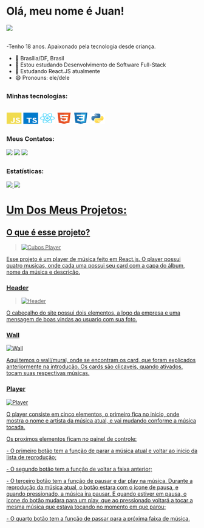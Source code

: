 # Olá, meu nome é Juan!
<div> 
  <a href="https://www.linkedin.com/in/juan-nicolas/" target="_blank"><img src="https://img.shields.io/badge/-LinkedIn-%230077B5?style=for-the-badge&logo=linkedin&logoColor=white" target="_blank"></a>
</div>

##

-Tenho 18 anos. Apaixonado pela tecnologia desde criança.

- 📍 Brasília/DF, Brasil
- 🔭 Estou estudando Desenvolvimento de Software Full-Stack
- 🌱 Estudando React.JS atualmente
- 😄 Pronouns: ele/dele

##

### Minhas tecnologias:
<div style="display: inline_block"><br>
  <img align="center" alt="Juan-Js" height="30" width="40" src="https://raw.githubusercontent.com/devicons/devicon/master/icons/javascript/javascript-plain.svg">
  <img align="center" alt="Juan-Ts" height="30" width="40" src="https://raw.githubusercontent.com/devicons/devicon/master/icons/typescript/typescript-plain.svg">
  <img align="center" alt="Juan-React" height="30" width="40" src="https://raw.githubusercontent.com/devicons/devicon/master/icons/react/react-original.svg">
  <img align="center" alt="Juan-HTML" height="30" width="40" src="https://raw.githubusercontent.com/devicons/devicon/master/icons/html5/html5-original.svg">
  <img align="center" alt="Juan-CSS" height="30" width="40" src="https://raw.githubusercontent.com/devicons/devicon/master/icons/css3/css3-original.svg">
  <img align="center" alt="Juan-Python" height="30" width="40" src="https://raw.githubusercontent.com/devicons/devicon/master/icons/python/python-original.svg">
</div>

##

### Meus Contatos:
<div>
  <a href = "mailto:juannicolasdev@gmail.com"><img src="https://img.shields.io/badge/-Gmail-%23333?style=for-the-badge&logo=gmail&logoColor=white" target="_blank"></a>
  <a href="https://instagram.com/juannicolas5051" target="_blank"><img src="https://img.shields.io/badge/-Instagram-%23E4405F?style=for-the-badge&logo=instagram&logoColor=white" target="_blank"></a>
  <a href="https://www.tiktok.com/@umfuturodev" target="_blank"><img src="https://cdn.icon-icons.com/icons2/2530/PNG/512/tiktok_button_icon_151836.png" height="30"  target="_blank"></a>
  
</div>

##

### Estatísticas:
<div>
<a href="https://github.com/juan-bl">
<img loading="lazy" height="160em" src="https://github-readme-stats.vercel.app/api/top-langs/?username=juan-bl&layout=compact&langs_count=7&theme=dracula"/>
<img loading="lazy" height="160em" src="https://github-readme-stats.vercel.app/api?username=juan-bl&show_icons=true&theme=dracula&include_all_commits=true&count_private=true"/>
</div>

##

# Um Dos Meus Projetos:

## O que é esse projeto?

> ![Cubos Player](https://user-images.githubusercontent.com/129800235/255066640-25178efe-1644-448c-9f50-52b21028835a.png)

<section>
  <p>Esse projeto é um player de música feito em React.js. O player possui quatro musicas, onde cada uma possui seu card com a capa do álbum, nome da música e descrição.</p>
</section>

### Header

> ![Header](https://user-images.githubusercontent.com/129800235/255067947-64bec38f-2a11-4f32-920b-9c49cadab44b.png)

<section>  
  <p>O cabeçalho do site possui dois elementos, a logo da empresa e uma mensagem de boas vindas ao usuario com sua foto.</p>
</section>

### Wall

![Wall](https://github.com/juan-bl/juan-bl/assets/129800235/28efdbcc-af08-4692-838d-26a64857be96)

<section>
  <p>Aqui temos o wall/mural, onde se encontram os card, que foram explicados anteriormente na introdução. Os cards são clicaveis, quando ativados, tocam suas respectivas músicas.</p>
</section>

### Player

![Player](https://github.com/juan-bl/juan-bl/assets/129800235/b3bdf91f-3e4f-4d6c-b0b8-ecb0660801d7)

<section>
  <p>O player consiste em cinco elementos, o primeiro fica no inicio, onde mostra o nome e artista da música atual, e vai mudando conforme a música tocada.</p>
  <p>Os proximos elementos ficam no painel de controle:</p>
  <p>- O primeiro botão tem a função de parar a música atual e voltar ao inicio da lista de reprodução;</p>
  <p>- O segundo botão tem a função de voltar a faixa anterior;</p>
  <p>- O terceiro botão tem a função de pausar e dar play na música. Durante a reprodução da música atual, o botão estara com o icone de pausa, e quando pressionado, a música ira pausar. E quando estiver em pausa, o icone do botão mudara para um play, que ao pressionado voltará a tocar a mesma música que estava tocando no momento em que parou;</p>
  <p>- O quarto botão tem a função de passar para a próxima faixa de música.</p>
</section>
